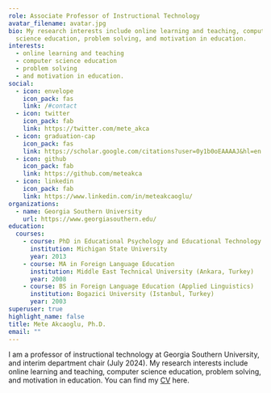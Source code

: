 ```yaml
---
role: Associate Professor of Instructional Technology
avatar_filename: avatar.jpg
bio: My research interests include online learning and teaching, computer
  science education, problem solving, and motivation in education.
interests:
  - online learning and teaching
  - computer science education
  - problem solving
  - and motivation in education.
social:
  - icon: envelope
    icon_pack: fas
    link: /#contact
  - icon: twitter
    icon_pack: fab
    link: https://twitter.com/mete_akca
  - icon: graduation-cap
    icon_pack: fas
    link: https://scholar.google.com/citations?user=0y1b0oEAAAAJ&hl=en
  - icon: github
    icon_pack: fab
    link: https://github.com/meteakca
  - icon: linkedin
    icon_pack: fab
    link: https://www.linkedin.com/in/meteakcaoglu/
organizations:
  - name: Georgia Southern University
    url: https://www.georgiasouthern.edu/
education:
  courses:
    - course: PhD in Educational Psychology and Educational Technology
      institution: Michigan State University
      year: 2013
    - course: MA in Foreign Language Education
      institution: Middle East Technical University (Ankara, Turkey)
      year: 2008
    - course: BS in Foreign Language Education (Applied Linguistics)
      institution: Bogazici University (Istanbul, Turkey)
      year: 2003
superuser: true
highlight_name: false
title: Mete Akcaoglu, Ph.D.
email: ""
---
```

I am a professor of instructional technology at Georgia Southern University, and interim department chair (July 2024). My research interests include online learning and teaching, computer science education, problem solving, and motivation in education. You can find my [CV](https://drive.google.com/file/d/1FaaibrxHUTPRPjpKxdV-VXhxa-zwEXUw/view?usp=drive_link) here.
